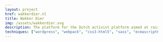 ```yaml
---
layout: project
href: wakkerdier.nl
title: Wakker Dier
img: /assets/wakkerdier.svg
description: The platform for the Dutch activist platform aimed at raising awareness about the wellbeing of animals.
techniques: ["wordpress", "webpack", "css3-html5", "sass", "ecmascript6", "atomic"]
---
```

